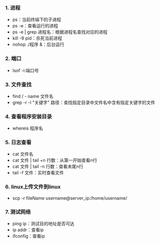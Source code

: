 ### 1. 进程
- ps：当前终端下的子进程
- ps -e：查看运行的进程
- ps -e | grep 进程名：根据进程名查找对应的进程
- kill -9 pid：杀死当前进程
- nohop ./程序 &：后台运行
### 2. 端口
- lsof -i:端口号

### 3. 文件查找
- find / - name 文件名
- grep -r -l "关键字" 路径：查找指定目录中文件名中含有指定关键字的文件
### 4. 查看程序安装目录
- whereis 程序名
### 5. 日志查看
- cat 文件名
- cat 文件 | tail +n 行数：从第一开始查看n行
- cat 文件 | tail -n 行数：查看末尾n行
- tail -f 文件：实时查看文件
### 6. linux上传文件到linux
- scp -r fileName username@server_ip:/home/username/

### 7. 测试网络
- ping ip：测试目的地址是否可达
- ip addr：查看ip
- ifconfig：查看ip
